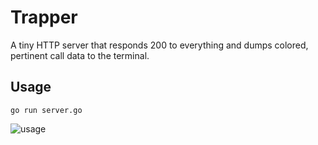 # Trapper

A tiny HTTP server that responds 200 to everything and dumps colored, pertinent
call data to the terminal.

## Usage

    go run server.go

![usage](https://raw.githubusercontent.com/jondlm/trapper/master/demo01.png)
